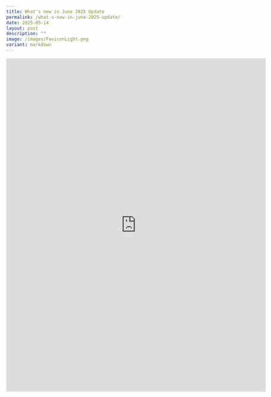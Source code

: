 ```yaml
---
title: What's new in June 2025 Update
permalink: /what-s-new-in-june-2025-update/
date: 2025-05-14
layout: post
description: ""
image: /images/FaviconLight.png
variant: markdown
---
```

<iframe frameborder="0" style="width:700px; height:900px;" src="https://docs.google.com/gview?url=https://dl.dropboxusercontent.com/scl/fi/m3qam81l1wtt2a72toxbq/SLS-June-2025-Changelog.pdf?rlkey=0qai6namlvvn8n7gsf96lpj0q&amp;st=1l3bj8ye&amp;embedded=true">
</iframe>